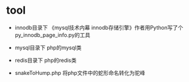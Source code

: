 # tool

- innodb目录下 《mysql技术内幕 innodb存储引擎》作者用Python写了个py_innodb_page_info.py的工具

- mysql目录下 php的mysql类

- redis目录下 php的redis类

- snakeToHump.php 将php文件中的蛇形命名转化为驼峰
